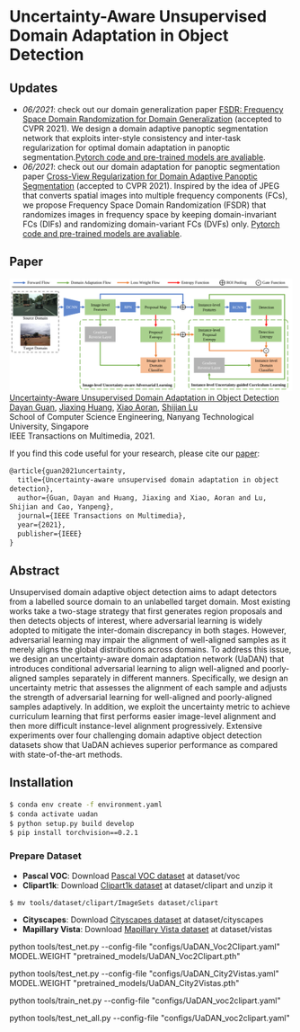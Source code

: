 # Uncertainty-Aware Unsupervised Domain Adaptation in Object Detection

## Updates

- *06/2021*: check out our domain generalization paper [FSDR: Frequency Space Domain Randomization for Domain Generalization](https://arxiv.org/abs/2103.02370) (accepted to CVPR 2021). We design a domain adaptive panoptic segmentation network that exploits inter-style consistency and inter-task regularization for optimal domain adaptation in panoptic segmentation.[Pytorch code and pre-trained models are avaliable](https://github.com/jxhuang0508/FSDR).
- *06/2021*: check out our domain adaptation for panoptic segmentation paper [Cross-View Regularization for Domain Adaptive Panoptic Segmentation](https://arxiv.org/abs/2103.02584) (accepted to CVPR 2021). Inspired by the idea of JPEG that converts spatial images into multiple frequency components (FCs), we propose Frequency Space Domain Randomization (FSDR) that randomizes images in frequency space by keeping domain-invariant FCs (DIFs) and randomizing domain-variant FCs (DVFs) only. [Pytorch code and pre-trained models are avaliable](https://github.com/jxhuang0508/CVRN).


## Paper
![](./teaser.png)
[Uncertainty-Aware Unsupervised Domain Adaptation in Object Detection](https://arxiv.org/pdf/2103.00236.pdf)  
 [Dayan Guan](https://scholar.google.com/citations?user=9jp9QAsAAAAJ&hl=en), [Jiaxing Huang](https://scholar.google.com/citations?user=czirNcwAAAAJ&hl=en&oi=ao),  [Xiao Aoran](https://scholar.google.com/citations?user=yGKsEpAAAAAJ&hl=en), [Shijian Lu](https://scholar.google.com/citations?user=uYmK-A0AAAAJ&hl=en)  
 School of Computer Science Engineering, Nanyang Technological University, Singapore  
 IEEE Transactions on Multimedia, 2021.
 
If you find this code useful for your research, please cite our [paper](https://arxiv.org/pdf/2103.00236.pdf):

```
@article{guan2021uncertainty,
  title={Uncertainty-aware unsupervised domain adaptation in object detection},
  author={Guan, Dayan and Huang, Jiaxing and Xiao, Aoran and Lu, Shijian and Cao, Yanpeng},
  journal={IEEE Transactions on Multimedia},
  year={2021},
  publisher={IEEE}
}
```

## Abstract

Unsupervised domain adaptive object detection aims to adapt detectors from a labelled source domain to an unlabelled target domain. Most existing works take a two-stage strategy that first generates region proposals and then detects objects of interest, where adversarial learning is widely adopted to mitigate the inter-domain discrepancy in both stages. However, adversarial learning may impair the alignment of well-aligned samples as it merely aligns the global distributions across domains. To address this issue, we design an uncertainty-aware domain adaptation network (UaDAN) that introduces conditional adversarial learning to align well-aligned and poorly-aligned samples separately in different manners. Specifically, we design an uncertainty metric that assesses the alignment of each sample and adjusts the strength of adversarial learning for well-aligned and poorly-aligned samples adaptively. In addition, we exploit the uncertainty metric to achieve curriculum learning that first performs easier image-level alignment and then more difficult instance-level alignment progressively. Extensive experiments over four challenging domain adaptive object detection datasets show that UaDAN achieves superior performance as compared with state-of-the-art methods. 

## Installation
```bash
$ conda env create -f environment.yaml
$ conda activate uadan
$ python setup.py build develop
$ pip install torchvision==0.2.1
```

### Prepare Dataset
* **Pascal VOC**: Download [Pascal VOC dataset](https://pjreddie.com/projects/pascal-voc-dataset-mirror) at dataset/voc
* **Clipart1k**: Download [Clipart1k dataset](http://www.hal.t.u-tokyo.ac.jp/~inoue/projects/cross_domain_detection/datasets/clipart.zip) at dataset/clipart and unzip it
```bash
$ mv tools/dataset/clipart/ImageSets dataset/clipart
```
* **Cityscapes**: Download [Cityscapes dataset](https://www.cityscapes-dataset.com) at dataset/cityscapes
* **Mapillary Vista**: Download [Mapillary Vista dataset](https://www.mapillary.com/dataset/vistas) at dataset/vistas



python tools/test_net.py --config-file "configs/UaDAN_Voc2Clipart.yaml" MODEL.WEIGHT "pretrained_models/UaDAN_Voc2Clipart.pth"

python tools/test_net.py --config-file "configs/UaDAN_City2Vistas.yaml" MODEL.WEIGHT "pretrained_models/UaDAN_City2Vistas.pth"

python tools/train_net.py --config-file "configs/UaDAN_voc2clipart.yaml"

python tools/test_net_all.py --config-file "configs/UaDAN_voc2clipart.yaml"

